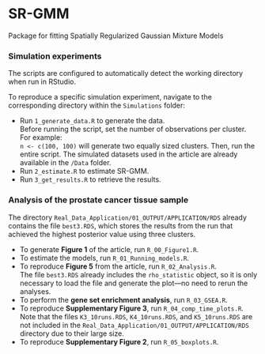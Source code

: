 # SR-GMM
Package for fitting Spatially Regularized Gaussian Mixture Models 

### Simulation experiments

The scripts are configured to automatically detect the working directory when run in RStudio.

To reproduce a specific simulation experiment, navigate to the corresponding directory within the `Simulations` folder:

- Run `1_generate_data.R` to generate the data.  
  Before running the script, set the number of observations per cluster. For example:  
  `n <- c(100, 100)` will generate two equally sized clusters. Then, run the entire script.
  The simulated datasets used in the article are already available in the `/Data` folder.
- Run `2_estimate.R` to estimate SR-GMM.
- Run `3_get_results.R` to retrieve the results.


### Analysis of the prostate cancer tissue sample

The directory `Real_Data_Application/01_OUTPUT/APPLICATION/RDS` already contains the file `best3.RDS`, which stores the results from the run that achieved the highest posterior value using three clusters.

- To generate **Figure 1** of the article, run `R_00_Figure1.R`.
- To estimate the models, run `R_01_Running_models.R`.
- To reproduce **Figure 5** from the article, run `R_02_Analysis.R`.  
  The file `best3.RDS` already includes the `rho_statistic` object, so it is only necessary to load the file and generate the plot—no need to rerun the analyses.
- To perform the **gene set enrichment analysis**, run `R_03_GSEA.R`.
- To reproduce **Supplementary Figure 3**, run `R_04_comp_time_plots.R`.  
  Note that the files `K3_10runs.RDS`, `K4_10runs.RDS`, and `K5_10runs.RDS` are not included in the `Real_Data_Application/01_OUTPUT/APPLICATION/RDS` directory due to their large size.
- To reproduce **Supplementary Figure 2**, run `R_05_boxplots.R`.
